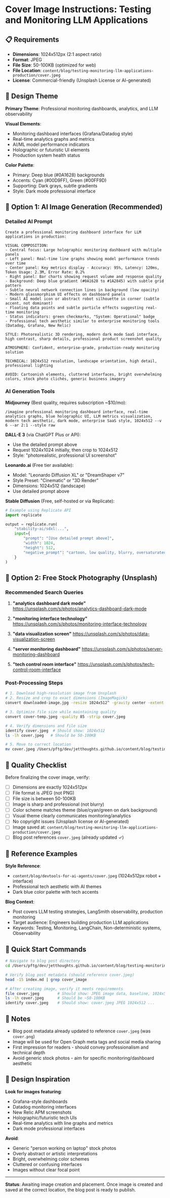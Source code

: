 # Cover Image Instructions: Testing and Monitoring LLM Applications

## 📋 Requirements

- **Dimensions**: 1024x512px (2:1 aspect ratio)
- **Format**: JPEG
- **File Size**: 50-100KB (optimized for web)
- **File Location**: `content/blog/testing-monitoring-llm-applications-production/cover.jpeg`
- **License**: Commercial-friendly (Unsplash License or AI-generated)

## 🎨 Design Theme

**Primary Theme**: Professional monitoring dashboards, analytics, and LLM observability

**Visual Elements**:
- Monitoring dashboard interfaces (Grafana/Datadog style)
- Real-time analytics graphs and metrics
- AI/ML model performance indicators
- Holographic or futuristic UI elements
- Production system health status

**Color Palette**:
- Primary: Deep blue (#0A1628) backgrounds
- Accents: Cyan (#00D9FF), Green (#00FF9D)
- Supporting: Dark grays, subtle gradients
- Style: Dark mode professional interface

## 🤖 Option 1: AI Image Generation (Recommended)

### Detailed AI Prompt

```
Create a professional monitoring dashboard interface for LLM applications in production:

VISUAL COMPOSITION:
- Central focus: Large holographic monitoring dashboard with multiple panels
- Left panel: Real-time line graphs showing model performance trends over time
- Center panel: Key metrics display - Accuracy: 95%, Latency: 120ms, Token Usage: 2.3M, Error Rate: 0.2%
- Right panel: Bar charts showing request volume and response quality
- Background: Deep blue gradient (#0A1628 to #1A2845) with subtle grid pattern
- Subtle neural network connection lines in background (low opacity)
- Modern glassmorphism UI effects on dashboard panels
- Small AI model icon or abstract robot silhouette in corner (subtle accent, not dominant)
- Floating data points and subtle particle effects suggesting real-time monitoring
- Status indicators: green checkmarks, "System: Operational" badge
- Professional tech aesthetic similar to enterprise monitoring tools (Datadog, Grafana, New Relic)

STYLE: Photorealistic 3D rendering, modern dark mode SaaS interface, high contrast, sharp details, professional product screenshot quality

ATMOSPHERE: Confident, enterprise-grade, production-ready monitoring solution

TECHNICAL: 1024x512 resolution, landscape orientation, high detail, professional lighting

AVOID: Cartoonish elements, cluttered interfaces, bright overwhelming colors, stock photo clichés, generic business imagery
```

### AI Generation Tools

**Midjourney** (Best quality, requires subscription ~$10/mo):
```
/imagine professional monitoring dashboard interface, real-time analytics graphs, blue holographic UI, LLM metrics visualization, modern tech aesthetic, dark mode, enterprise SaaS style, 1024x512 --v 6 --ar 2:1 --style raw
```

**DALL-E 3** (via ChatGPT Plus or API):
- Use the detailed prompt above
- Request 1024x1024 initially, then crop to 1024x512
- Style: "photorealistic, professional UI screenshot"

**Leonardo.ai** (Free tier available):
- Model: "Leonardo Diffusion XL" or "DreamShaper v7"
- Style Preset: "Cinematic" or "3D Render"
- Dimensions: 1024x512 (landscape)
- Use detailed prompt above

**Stable Diffusion** (Free, self-hosted or via Replicate):
```python
# Example using Replicate API
import replicate

output = replicate.run(
    "stability-ai/sdxl:...",
    input={
        "prompt": "[Use detailed prompt above]",
        "width": 1024,
        "height": 512,
        "negative_prompt": "cartoon, low quality, blurry, oversaturated, cluttered"
    }
)
```

## 📸 Option 2: Free Stock Photography (Unsplash)

### Recommended Search Queries

1. **"analytics dashboard dark mode"**
   https://unsplash.com/s/photos/analytics-dashboard-dark-mode

2. **"monitoring interface technology"**
   https://unsplash.com/s/photos/monitoring-interface-technology

3. **"data visualization screen"**
   https://unsplash.com/s/photos/data-visualization-screen

4. **"server monitoring dashboard"**
   https://unsplash.com/s/photos/server-monitoring-dashboard

5. **"tech control room interface"**
   https://unsplash.com/s/photos/tech-control-room-interface

### Post-Processing Steps

```bash
# 1. Download high-resolution image from Unsplash
# 2. Resize and crop to exact dimensions (ImageMagick)
convert downloaded-image.jpg -resize 1024x512^ -gravity center -extent 1024x512 cover-temp.jpeg

# 3. Optimize file size while maintaining quality
convert cover-temp.jpeg -quality 85 -strip cover.jpeg

# 4. Verify dimensions and file size
identify cover.jpeg  # Should show: 1024x512
ls -lh cover.jpeg   # Should be 50-100KB

# 5. Move to correct location
mv cover.jpeg /Users/pftg/dev/jetthoughts.github.io/content/blog/testing-monitoring-llm-applications-production/
```

## 🎯 Quality Checklist

Before finalizing the cover image, verify:

- [ ] Dimensions are exactly 1024x512px
- [ ] File format is JPEG (not PNG)
- [ ] File size is between 50-100KB
- [ ] Image is sharp and professional (not blurry)
- [ ] Color scheme matches theme (blue/cyan/green on dark background)
- [ ] Visual theme clearly communicates monitoring/analytics
- [ ] No copyright issues (Unsplash license or AI-generated)
- [ ] Image saved at: `content/blog/testing-monitoring-llm-applications-production/cover.jpeg`
- [ ] Blog post references `cover.jpeg` (already updated ✓)

## 🔗 Reference Examples

**Style Reference**:
- `content/blog/devtools-for-ai-agents/cover.jpeg` (1024x512px robot + interface)
- Professional tech aesthetic with AI themes
- Dark blue color palette with tech accents

**Blog Context**:
- Post covers LLM testing strategies, LangSmith observability, production monitoring
- Target audience: Engineers building production LLM applications
- Keywords: Testing, Monitoring, LangChain, Non-deterministic systems, Observability

## 🚀 Quick Start Commands

```bash
# Navigate to blog post directory
cd /Users/pftg/dev/jetthoughts.github.io/content/blog/testing-monitoring-llm-applications-production/

# Verify blog post metadata (should reference cover.jpeg)
head -15 index.md | grep cover_image

# After creating image, verify it meets requirements
file cover.jpeg        # Should show: JPEG image data, baseline, 1024x512
ls -lh cover.jpeg      # Should be ~50-100KB
identify cover.jpeg    # Should show: cover.jpeg JPEG 1024x512 ...
```

## 📝 Notes

- Blog post metadata already updated to reference `cover.jpeg` (was `cover.png`)
- Image will be used for Open Graph meta tags and social media sharing
- First impression for readers - should convey professionalism and technical depth
- Avoid generic stock photos - aim for specific monitoring/dashboard aesthetic

## 🎨 Design Inspiration

**Look for images featuring**:
- Grafana-style dashboards
- Datadog monitoring interfaces
- New Relic APM screenshots
- Holographic/futuristic tech UIs
- Real-time analytics with line graphs and metrics
- Dark mode professional interfaces

**Avoid**:
- Generic "person working on laptop" stock photos
- Overly abstract or artistic interpretations
- Bright, overwhelming color schemes
- Cluttered or confusing interfaces
- Images without clear focal point

---

**Status**: Awaiting image creation and placement. Once image is created and saved at the correct location, the blog post is ready to publish.
